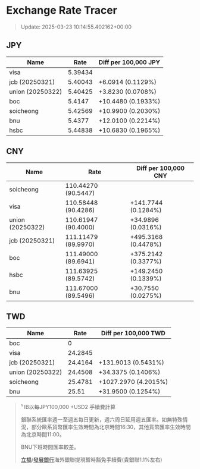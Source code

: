 # Exchange Rate Tracer

> Update: 2025-03-23 10:14:55.402162+00:00

## JPY

| Name             |    Rate | Diff per 100,000 JPY   |
|------------------|---------|------------------------|
| visa             | 5.39434 |                        |
| jcb (20250321)   | 5.40043 | +6.0914 (0.1129%)      |
| union (20250322) | 5.40425 | +3.8230 (0.0708%)      |
| boc              | 5.4147  | +10.4480 (0.1933%)     |
| soicheong        | 5.42569 | +10.9900 (0.2030%)     |
| bnu              | 5.4377  | +12.0100 (0.2214%)     |
| hsbc             | 5.44838 | +10.6830 (0.1965%)     |

## CNY

| Name             | Rate                | Diff per 100,000 CNY   |
|------------------|---------------------|------------------------|
| soicheong        | 110.44270	(90.5447) |                        |
| visa             | 110.58448	(90.4286) | +141.7744 (0.1284%)    |
| union (20250322) | 110.61947	(90.4000) | +34.9896 (0.0316%)     |
| jcb (20250321)   | 111.11479	(89.9970) | +495.3168 (0.4478%)    |
| boc              | 111.49000	(89.6941) | +375.2142 (0.3377%)    |
| hsbc             | 111.63925	(89.5742) | +149.2450 (0.1339%)    |
| bnu              | 111.67000	(89.5496) | +30.7550 (0.0275%)     |

## TWD

| Name             |    Rate | Diff per 100,000 TWD   |
|------------------|---------|------------------------|
| boc              |  0      |                        |
| visa             | 24.2845 |                        |
| jcb (20250321)   | 24.4164 | +131.9013 (0.5431%)    |
| union (20250322) | 24.4508 | +34.3375 (0.1406%)     |
| soicheong        | 25.4781 | +1027.2970 (4.2015%)   |
| bnu              | 25.51   | +31.9500 (0.1254%)     |


> ¹ IB以每JPY100,000 +USD2 手續費計算
>
> 銀聯系統匯率週一至週五每日更新，週六周日延用週五匯率。如無特殊情況，部分歐系貨幣匯率生效時間為北京時間16:30，其他貨幣匯率生效時間為北京時間11:00。
>
> BNU下班時間匯率較差。
>
> [立橋](https://www.wlbank.com.mo/uploads/ueditor/file/20181211/1544536513900230.pdf)/[發展銀行](https://www.mdb.com.mo/Service_Charges_20230728.pdf)海外銀聯提現暫時豁免手續費(貴銀聯1.1%左右)

